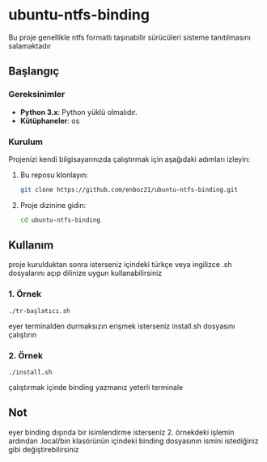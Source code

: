 # ubuntu-ntfs-binding

Bu proje genellikle ntfs formatlı taşınabilir sürücüleri sisteme tanıtılmasını salamaktadır

## Başlangıç

### Gereksinimler

- **Python 3.x**: Python yüklü olmalıdır.
- **Kütüphaneler**: os

### Kurulum

Projenizi kendi bilgisayarınızda çalıştırmak için aşağıdaki adımları izleyin:

1. Bu reposu klonlayın:
    ```bash
    git clone https://github.com/enboz21/ubuntu-ntfs-binding.git
    ```
2. Proje dizinine gidin:
    ```bash
    cd ubuntu-ntfs-binding
    ```

## Kullanım

proje kurulduktan sonra isterseniz içindeki türkçe veya ingilizce .sh dosyalarını açıp dilinize uygun kullanabilirsiniz

### 1. Örnek

    ./tr-başlatıcı.sh

eyer terminalden durmaksızın erişmek isterseniz install.sh dosyasını çalıştırın
### 2. Örnek

    ./install.sh
çalıştırmak içinde binding yazmanız yeterli terminale

## Not
eyer binding dışında bir isimlendirme isterseniz 2. örnekdeki işlemin 
ardından .local/bin klasörünün içindeki binding dosyasının ismini istediğiniz gibi değiştirebilirsiniz
